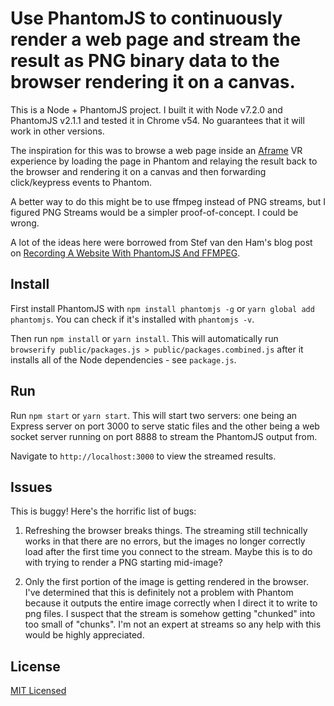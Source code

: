 # Use PhantomJS to continuously render a web page and stream the result as PNG binary data to the browser rendering it on a canvas.

This is a Node + PhantomJS project. I built it with Node v7.2.0 and PhantomJS v2.1.1 and tested it in Chrome v54. No guarantees that it will work in other versions.

The inspiration for this was to browse a web page inside an [Aframe](http://aframe.io) VR experience by loading the page in Phantom and relaying the result back to the browser and rendering it on a canvas and then forwarding click/keypress events to Phantom.

A better way to do this might be to use ffmpeg instead of PNG streams, but I figured PNG Streams would be a simpler proof-of-concept. I could be wrong.

A lot of the ideas here were borrowed from Stef van den Ham's blog post on [Recording A Website With PhantomJS And FFMPEG](http://mindthecode.com/recording-a-website-with-phantomjs-and-ffmpeg/).


## Install

First install PhantomJS with `npm install phantomjs -g` or `yarn global add phantomjs`. You can check if it's installed with `phantomjs -v`.

Then run `npm install` or `yarn install`. This will automatically run `browserify public/packages.js > public/packages.combined.js` after it installs all of the Node dependencies - see `package.js`.

## Run

Run `npm start` or `yarn start`. This will start two servers: one being an Express server on port 3000 to serve static files and the other being a web socket server running on port 8888 to stream the PhantomJS output from.

Navigate to `http://localhost:3000` to view the streamed results.

## Issues

This is buggy! Here's the horrific list of bugs:

1. Refreshing the browser breaks things. The streaming still technically works in that there are no errors, but the images no longer correctly load after the first time you connect to the stream. Maybe this is to do with trying to render a PNG starting mid-image?

2. Only the first portion of the image is getting rendered in the browser. I've determined that this is definitely not a problem with Phantom because it outputs the entire image correctly when I direct it to write to png files. I suspect that the stream is somehow getting "chunked" into too small of "chunks". I'm not an expert at streams so any help with this would be highly appreciated.

## License

[MIT Licensed](LICENSE)
